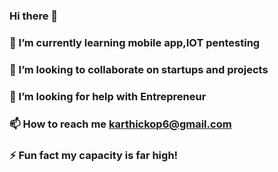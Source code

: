 ### Hi there 👋



### 🌱 I’m currently learning **mobile app,IOT pentesting**

### 👯 I’m looking to collaborate on **startups and projects**

### 🤝 I’m looking for help with **Entrepreneur**

### 📫 How to reach me **karthickop6@gmail.com**

### ⚡ Fun fact **my capacity is far high!**






